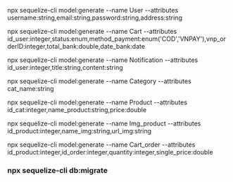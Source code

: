 npx sequelize-cli model:generate --name User --attributes username:string,email:string,password:string,address:string

npx sequelize-cli model:generate --name Cart --attributes id_user:integer,status:enum,method_payment:enum('COD','VNPAY'),vnp_orderID:integer,total_bank:double,date_bank:date 

npx sequelize-cli model:generate --name Notification --attributes id_user:integer,title:string,content:string 

npx sequelize-cli model:generate --name Category --attributes cat_name:string

npx sequelize-cli model:generate --name Product --attributes id_cat:integer,name_product:string,price:double 

npx sequelize-cli model:generate --name Img_product --attributes id_product:integer,name_img:string,url_img:string 

npx sequelize-cli model:generate --name Cart_order --attributes id_product:integer,id_order:integer,quantity:integer,single_price:double 

### npx sequelize-cli db:migrate


